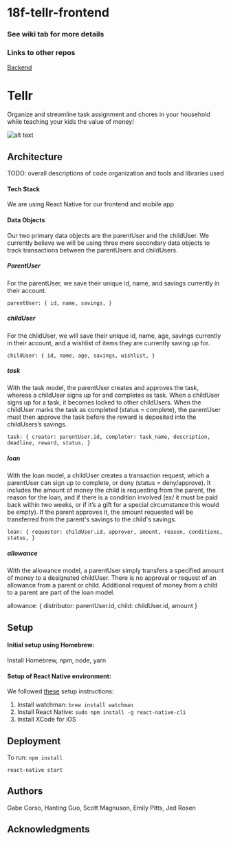 # 18f-tellr-frontend

### See wiki tab for more details

### Links to other repos
[Backend](https://github.com/dartmouth-cs98/18f-tellr-backend)

# Tellr

Organize and streamline task assignment and chores in your household while teaching your kids the value of money!

![alt text](https://github.com/dartmouth-cs98/18f-tellr-frontend/blob/master/Data%20Model%20and%20Sketches/profile.png)

## Architecture

TODO:  overall descriptions of code organization and tools and libraries used

#### Tech Stack
We are using React Native for our frontend and mobile app

#### Data Objects

Our two primary data objects are the parentUser and the childUser. We currently believe we will be using three more secondary data objects to track transactions between the parentUsers and childUsers.

##### ParentUser
For the parentUser, we save their unique id, name, and savings currently in their account.

`parentUser: {
  id,
  name,
  savings,
}`

##### childUser
For the childUser, we will save their unique id, name, age, savings currently in their account, and a wishlist of items they are currently saving up for.

`childUser: {
  id,
  name,
  age,
  savings,
  wishlist,
}`

##### task
With the task model, the parentUser creates and approves the task, whereas a childUser signs up for and completes as task. When a childUser signs up for a task, it becomes locked to other childUsers. When the childUser marks the task as completed (status = complete), the parentUser must then approve the task before the reward is deposited into the childUsers’s savings.

`task: {
  creator: parentUser.id,
  completor: task_name,
  description,
  deadline,
  reward,
  status,
}`

##### loan
With the loan model, a childUser creates a transaction request, which a parentUser can sign up to complete, or deny (status = deny/approve). It includes the amount of money the child is requesting from the parent, the reason for the loan, and if there is a condition involved (ex/ it must be paid back within two weeks, or if it’s a gift for a special circumstance this would be empty). If the parent approves it, the amount requested will be transferred from the parent's savings to the child's savings.

`loan: {
  requestor: childUser.id,
  approver,
  amount,
  reason,
  conditions,
  status,
}`

##### allowance
With the allowance model, a parentUser simply transfers a specified amount of money to a designated childUser. There is no approval or request of an allowance from a parent or child. Additional request of money from a child to a parent are part of the loan model.

allowance: { distributor: parentUser.id, child: childUser.id, amount }

## Setup

#### Initial setup using Homebrew:
Install Homebrew, npm, node, yarn

#### Setup of React Native environment:
We followed [these](https://medium.com/@randerson112358/setup-react-native-environment-for-ios-97bf7faadf77) setup instructions:
1. Install watchman: `brew install watchman`
2. Install React Native: `sudo npm install -g react-native-cli`
3. Install XCode for iOS

## Deployment
To run:
`npm install`

`react-native start`

## Authors

Gabe Corso, Hanting Guo, Scott Magnuson, Emily Pitts, Jed Rosen

## Acknowledgments
